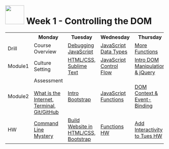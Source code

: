 # <img src="https://cloud.githubusercontent.com/assets/7833470/10423298/ea833a68-7079-11e5-84f8-0a925ab96893.png" width="60"> Week 1 - Controlling the DOM

<table>
  <tr>
    <th></th>
    <th>Monday</th>
    <th>Tuesday</th>
    <th>Wednesday</th>
    <th>Thursday</th>
    <th>Friday</th>
  </tr>
  <tr>
    <td>Drill</td>
    <td>Course Overview</td>
    <td><a href="day-02/drill">Debugging JavaScript</a></td>
    <td><a href="day-03/drill">JavaScript Data Types</a></td>
    <td><a href="day-04/drill">More Functions</a></td>
    <td>Assessment</td>
  </tr>
  <tr>
    <td>Module1</td>
    <td>Culture Setting</td>
    <td><a href="day-02/module-01">HTML/CSS, Sublime Text</a></td>
    <td><a href="day-03/module-01">JavaScript Control Flow</a></td>
    <td><a href="day-04/module-01">Intro DOM Manipulation & jQuery</a></td>
    <td>Review</td>
  </tr>
  <tr>
    <td>Module2</td>
    <td>
      Assessment<br><br>
      <a href="day-01/module-02">What is the Internet, Terminal, Git/GitHub</a>
    </td>
    <td><a href="day-02/module-02">Intro Bootstrap</a></td>
    <td><a href="day-03/module-02">JavaScript Functions</a></td>
    <td><a href="day-04/module-02">DOM Context & Event-Binding</a></td>
    <td>Intro <a href="https://github.com/sf-wdi-24/tic-tac-toe" target="_blank">Weekend Lab (Tic Tac Toe)</a></td>
  </tr>
  <tr>
    <td>HW</td>
    <td><a href="https://github.com/sf-wdi-24/command-line-mystery" target="_blank">Command Line Mystery</a></td>
    <td><a href="https://github.com/sf-wdi-24/site-recreation" target="_blank">Build Website in HTML/CSS, Bootstrap</a></td>
    <td><a href="https://github.com/sf-wdi-24/functions-challenges" target="_blank">Functions HW</a></td>
    <td><a href="https://github.com/sf-wdi-24/site-recreation-interactive" target="_blank">Add Interactivity to Tues HW</a></td>
    <td><a href="https://github.com/sf-wdi-24/tic-tac-toe" target="_blank">Weekend Lab (Tic Tac Toe)</a></td>
  </tr>
</table>
